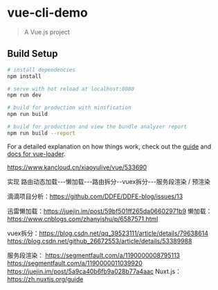 # vue-cli-demo

> A Vue.js project

## Build Setup

``` bash
# install dependencies
npm install

# serve with hot reload at localhost:8080
npm run dev

# build for production with minification
npm run build

# build for production and view the bundle analyzer report
npm run build --report
```

For a detailed explanation on how things work, check out the [guide](http://vuejs-templates.github.io/webpack/) and [docs for vue-loader](http://vuejs.github.io/vue-loader).

https://www.kancloud.cn/xiaoyulive/vue/533690


实现 路由动态加载---懒加载---路由拆分--vuex拆分---服务段渲染 / 预渲染



滴滴项目分析：https://github.com/DDFE/DDFE-blog/issues/13 

迅雷懒加载：https://juejin.im/post/59bf501ff265da06602971b9 
懒加载：https://www.cnblogs.com/zhanyishu/p/6587571.html


vuex拆分：https://blog.csdn.net/qq_39523111/article/details/79638614  
         https://blog.csdn.net/github_26672553/article/details/53389988  

服务段渲染： https://segmentfault.com/a/1190000008795113  
            https://segmentfault.com/a/1190000011039920  
            https://juejin.im/post/5a9ca40b6fb9a028b77a4aac 
   Nuxt.js：https://zh.nuxtjs.org/guide

